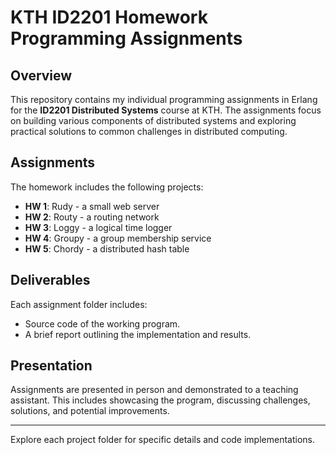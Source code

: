 # KTH ID2201 Homework Programming Assignments

## Overview
This repository contains my individual programming assignments in Erlang for the **ID2201 Distributed Systems** course at KTH. The assignments focus on building various components of distributed systems and exploring practical solutions to common challenges in distributed computing.

## Assignments
The homework includes the following projects:

- **HW 1**: Rudy - a small web server
- **HW 2**: Routy - a routing network
- **HW 3**: Loggy - a logical time logger
- **HW 4**: Groupy - a group membership service
- **HW 5**: Chordy - a distributed hash table

## Deliverables
Each assignment folder includes:
- Source code of the working program.
- A brief report outlining the implementation and results.

## Presentation
Assignments are presented in person and demonstrated to a teaching assistant. This includes showcasing the program, discussing challenges, solutions, and potential improvements.

---
Explore each project folder for specific details and code implementations.
